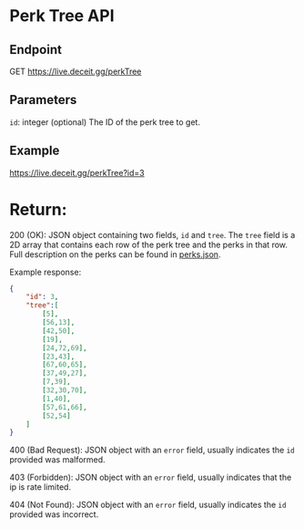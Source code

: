 # Perk Tree API

## Endpoint
GET https://live.deceit.gg/perkTree

## Parameters
`id`: integer (optional) The ID of the perk tree to get.

## Example
https://live.deceit.gg/perkTree?id=3

# Return:
200 (OK): JSON object containing two fields, `id` and `tree`. 
The `tree` field is a 2D array that contains each row of the perk tree and the perks in that row.
Full description on the perks can be found in [perks.json](../resources/perks.json).

Example response:
```JSON
{
    "id": 3,
    "tree":[
        [5],
        [56,13],
        [42,50],
        [19],
        [24,72,69],
        [23,43],
        [67,60,65],
        [37,49,27],
        [7,39],
        [32,30,70],
        [1,40],
        [57,61,66],
        [52,54]
    ]
}
```

400 (Bad Request): JSON object with an `error` field, usually indicates the `id` provided was malformed.

403 (Forbidden): JSON object with an `error` field, usually indicates that the ip is rate limited.

404 (Not Found): JSON object with an `error` field, usually indicates the `id` provided was incorrect.
